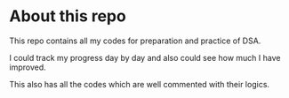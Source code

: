 # About this repo

This repo contains all my codes for preparation and practice of DSA.

I could track my progress day by day and also could see how much I have improved.

This also has all the codes which are well commented with their logics.

